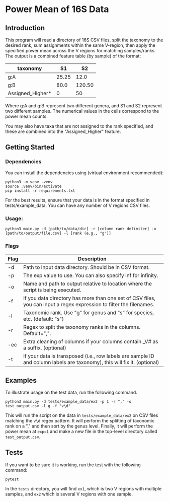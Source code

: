 # Power Mean of 16S Data
## Introduction
This program will read a directory of 16S CSV files, split the taxonomy to the desired rank, sum assignments within the same V-region, then apply the specified power mean across the V regions for matching samples/ranks. The output is a combined feature table (by sample) of the format:

<center>

| taxonomy | S1 | S2  |
|----------|----|-----|
| g:A      | 25.25| 12.0 |
| g:B      | 80.0 | 120.50 |
| Assigned_Higher* | 0 | 50 |

</center>

Where g:A and g:B represent two different genera, and S1 and S2 represent two different samples. The numerical values in the cells correspond to the power mean counts. 

You may also have taxa that are not assigned to the rank specified, and these are combined into the "Assigned_Higher" feature.

## Getting Started
### Dependencies
You can install the dependencies using (virtual environment recommended):

```
python3 -m venv .venv
source .venv/bin/activate
pip install -r requirements.txt
```

For the best results, ensure that your data is in the format specified in tests/example_data. You can have any number of V regions CSV files.

### Usage:

```
python3 main.py -d [path/to/data/dir] -r [column rank delimiter] -o [path/to/output/file.csv] -l [rank (e.g., "g")]
```

### Flags
| Flag | Description                                                                                                              |
|------|--------------------------------------------------------------------------------------------------------------------------|
| -d   | Path to input data directory. Should be in CSV format.                                                                   |
| -p   | The exp value to use. You can also specify inf for infinity.                                                             |
| -o   | Name and path to output relative to location where the script is being executed.                                         |
| -f   | If you data directory has more than one set of CSV files, you can input a regex expression to filter the filenames.      |
| -l   | Taxonomic rank. Use "g" for genus and "s" for species, etc. (default: "s")                                               |
| -r   | Regex to split the taxonomy ranks in the columns. Default=",".                                                           |
| -ec  | Extra cleaning of columns if your columns contain _V# as a suffix. (optional)                                            |
| -t   | If your data is transposed (i.e., row labels are sample ID and column labels are taxonomy), this will fix it. (optional) |

## Examples

To illustrate usage on the test data, run the following command.

```
python3 main.py -d tests/example_data/ex2 -p 1 -r "," -o test_output.csv -l g -f "v\d"
```

This will run the script on the data in `tests/example_data/ex2` on CSV files matching the `v\d` regex pattern. It will perform the splitting of taxonomic rank on a "," and then sort by the genus level. Finally, it will perform the power mean at `exp=1` and make a new file in the top-level directory called `test_output.csv`.

## Tests
If you want to be sure it is working, run the test with the following command:

```
pytest
```
In the `tests` directory, you will find `ex1`, which is two V regions with multiple samples, and `ex2` which is several V regions with one sample. 

